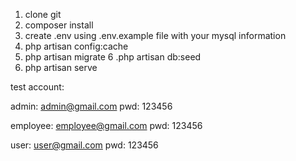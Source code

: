 1. clone git
2. composer install
3. create .env using .env.example file with your mysql information
4. php artisan config:cache
5. php artisan migrate
6 .php artisan db:seed
7. php artisan serve


test account:

admin: admin@gmail.com
pwd: 123456


employee: employee@gmail.com
pwd: 123456

user: user@gmail.com
pwd: 123456

